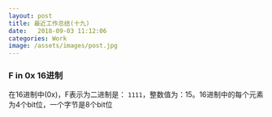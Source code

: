 ```yaml
---
layout: post
title: 最近工作总结(十九)
date:   2018-09-03 11:12:06
categories: Work
image: /assets/images/post.jpg
---
```


### F in 0x 16进制
在16进制中(0x)，F表示为二进制是： `1111`，整数值为：15。16进制中的每个元素为4个bit位，一个字节是8个bit位
